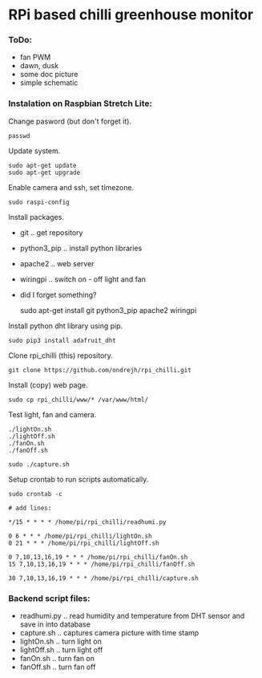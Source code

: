 RPi based chilli greenhouse monitor
===================================

### ToDo:

- fan PWM
- dawn, dusk
- some doc picture
- simple schematic

### Instalation on Raspbian Stretch Lite:

Change pasword (but don't forget it).

	passwd

Update system.

	sudo apt-get update
	sudo apt-get upgrade

Enable camera and ssh, set timezone.

	sudo raspi-config

Install packages.

- git .. get repository
- python3_pip .. install python libraries
- apache2 .. web server
- wiringpi .. switch on - off light and fan
- did I forget something?


	sudo apt-get install git python3_pip apache2 wiringpi

Install python dht library using pip.

	sudo pip3 install adafruit_dht
	
Clone rpi_chilli (this) repository.

	git clone https://github.com/ondrejh/rpi_chilli.git

Install (copy) web page.

	sudo cp rpi_chilli/www/* /var/www/html/

Test light, fan and camera.

	./lightOn.sh
	./lightOff.sh
	./fanOn.sh
	./fanOff.sh

	sudo ./capture.sh	

Setup crontab to run scripts automatically.

	sudo crontab -c
	
	# add lines:

	*/15 * * * * /home/pi/rpi_chilli/readhumi.py
	
	0 6 * * * /home/pi/rpi_chilli/lightOn.sh
	0 21 * * * /home/pi/rpi_chilli/lightOff.sh
    
	0 7,10,13,16,19 * * * /home/pi/rpi_chilli/fanOn.sh
	15 7,10,13,16,19 * * * /home/pi/rpi_chilli/fanOff.sh

	30 7,10,13,16,19 * * * /home/pi/rpi_chilli/capture.sh

### Backend script files:

- readhumi.py .. read humidity and temperature from DHT sensor and save in into database
- capture.sh  .. captures camera picture with time stamp
- lightOn.sh  .. turn light on
- lightOff.sh .. turn light off
- fanOn.sh    .. turn fan on
- fanOff.sh   .. turn fan off
